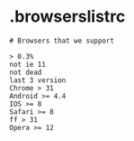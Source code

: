 # .browserslistrc

``` 
# Browsers that we support

> 0.3%
not ie 11
not dead
last 3 version
Chrome > 31
Android >= 4.4
IOS >= 8
Safari >= 8
ff > 31
Opera >= 12
```

